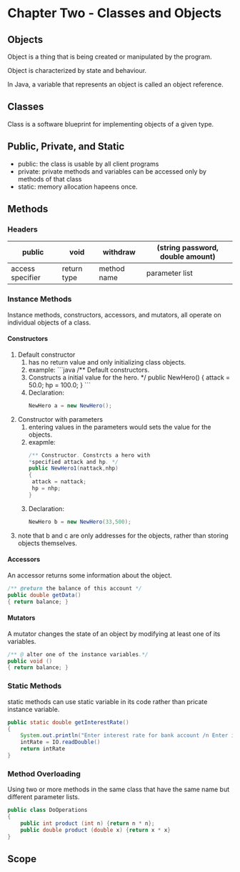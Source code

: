 # Chapter Two - Classes and Objects

## Objects

Object is a thing that is being created or manipulated by the program.

Object is characterized by state and behaviour.

In Java, a variable that represents an object is called an object reference.

## Classes

Class is a software blueprint for implementing objects of a given type.

## Public, Private, and Static

* public: the class is usable by all client programs
* private: private methods and variables can be accessed only by methods of that class
* static: memory allocation hapeens once.

## Methods

### Headers

| public | void | withdraw | \(string password, double amount\) |
| --- | --- | --- | --- |
| access specifier | return type | method name | parameter list |

### Instance Methods

Instance methods, constructors, accessors, and mutators, all operate on individual objects of a class.

#### Constructors

1. Default constructor
   1. has no return value and only initializing class objects.
   2. example:
      \`\`\`java
      /\*\* Default constructors.
   3. Constructs a initial value for the hero. \*/
      public NewHero\(\)
      {
        attack = 50.0;
        hp = 100.0;
      }
      \`\`\`
   4. Declaration:
      ```java
      NewHero a = new NewHero();
      ```
2. Constructor with parameters
   1. entering values in the parameters would sets the value for the objects.
   2. exapmle:
      ```java
      /** Constructor. Constrcts a hero with 
      *specified attack and hp. */
      public NewHero1(nattack,nhp)
      {
       attack = nattack;
       hp = nhp;
      }
      ```
   3. Declaration:
      ```java
      NewHero b = new NewHero(33,500);
      ```
3. note that b and c are only addresses for the objects, rather than storing objects themselves.

#### Accessors

An accessor returns some information about the object.

```java
/** @return the balance of this account */
public double getData()
{ return balance; }
```

#### Mutators

A mutator changes the state of an object by modifying at least one of its variables.

```java
/** @ alter one of the instance variables.*/
public void ()
{ return balance; }
```

### Static Methods

static methods can use static variable in its code rather than pricate instance variable.

```java
public static double getInterestRate()
{
    System.out.println("Enter interest rate for bank account /n Enter in decimal form.")
    intRate = IO.readDouble()
    return intRate
}
```

### Method Overloading

Using two or more methods in the same class that have the same name but different parameter lists.

```java
public class DoOperations
{
    public int product (int n) {return n * n};
    public double product (double x) {return x * x}
}
```

## Scope ##



